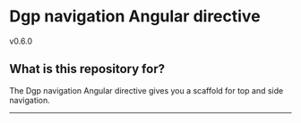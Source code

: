 # Dgp navigation Angular directive

v0.6.0

## What is this repository for?

The Dgp navigation Angular directive gives you a scaffold for top and side navigation.


----------
